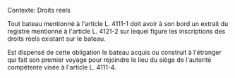 Contexte: Droits réels

Tout bateau mentionné à l'article L. 4111-1 doit avoir à son bord un extrait du registre mentionné à l'article L. 4121-2 sur lequel figure les inscriptions des droits réels existant sur le bateau.

Est dispensé de cette obligation le bateau acquis ou construit à l'étranger qui fait son premier voyage pour rejoindre le lieu du siège de l'autorité compétente visée à l'article L. 4111-4.